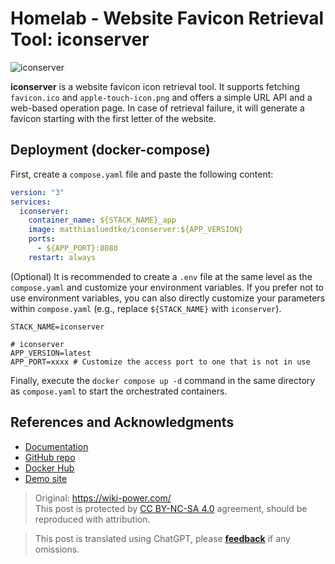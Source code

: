 # Homelab - Website Favicon Retrieval Tool: iconserver

![iconserver](https://img.wiki-power.com/d/wiki-media/img/20230304195157.png)

**iconserver** is a website favicon icon retrieval tool. It supports fetching `favicon.ico` and `apple-touch-icon.png` and offers a simple URL API and a web-based operation page. In case of retrieval failure, it will generate a favicon starting with the first letter of the website.

## Deployment (docker-compose)

First, create a `compose.yaml` file and paste the following content:

```yaml title="compose.yaml"
version: "3"
services:
  iconserver:
    container_name: ${STACK_NAME}_app
    image: matthiasluedtke/iconserver:${APP_VERSION}
    ports:
      - ${APP_PORT}:8080
    restart: always
```

(Optional) It is recommended to create a `.env` file at the same level as the `compose.yaml` and customize your environment variables. If you prefer not to use environment variables, you can also directly customize your parameters within `compose.yaml` (e.g., replace `${STACK_NAME}` with `iconserver`).

```dotenv title=".env"
STACK_NAME=iconserver

# iconserver
APP_VERSION=latest
APP_PORT=xxxx # Customize the access port to one that is not in use
```

Finally, execute the `docker compose up -d` command in the same directory as `compose.yaml` to start the orchestrated containers.

## References and Acknowledgments

- [Documentation](https://github.com/mat/besticon#docker)
- [GitHub repo](https://github.com/mat/besticon)
- [Docker Hub](https://hub.docker.com/r/matthiasluedtke/iconserver)
- [Demo site](https://besticon-demo.herokuapp.com/)

> Original: <https://wiki-power.com/>  
> This post is protected by [CC BY-NC-SA 4.0](https://creativecommons.org/licenses/by/4.0/deed.en) agreement, should be reproduced with attribution.

> This post is translated using ChatGPT, please [**feedback**](https://github.com/linyuxuanlin/Wiki_MkDocs/issues/new) if any omissions.
